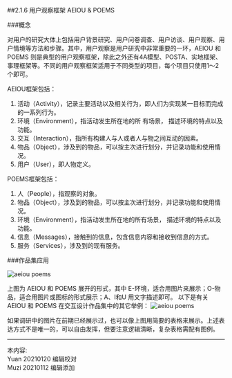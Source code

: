 ##2.1.6 用户观察框架 AEIOU & POEMS

###概念

对用户的研究大体上包括用户背景研究、用户问卷调查、用户访谈、用户观察、用户情境等方法和步骤。其中，用户观察是用户研究中非常重要的一环，AEIOU 和 POEMS 则是典型的用户观察框架，除此之外还有4A模型、POSTA、实地框架、事理框架等。不同的用户观察框架适用于不同类型的项目，每个项目只使用1～2个即可。

AEIOU框架包括：
1. 活动（Activity），记录主要活动以及相关行为，即人们为实现某一目标而完成的一系列行为。
2. 环境（Environment），指活动发生所在地的所
有场景， 描述环境的特点以及功能。
3. 交互（Interaction），指所有构建人与人或者人与物之间互动的因素。
4. 物品（Object），涉及到的物品，可以按主次进行划分，并记录功能和使用情况。
5. 用户（User），即人物定义。

POEMS框架包括：
1. 人（People），指观察的对象。
2. 物品（Object），涉及到的物品，可以按主次进行划分，并记录功能和使用情况。
3. 环境（Environment），指活动发生所在地的所有场景， 描述环境的特点以及功能。
4. 信息（Messages），接触到的信息，包含信息内容和接收到信息的方式。
5. 服务（Services），涉及到的现有服务。



###作品集应用

![aeiou poems](http://kitpic.makebi.net/2021/ixd_11.jpg)

上图为 AEIOU 和 POEMS 展开的形式，其中 E-环境，适合用图片来展示；O-物品，适合用图片或图标的形式展示；A、I和U 用文字描述即可。
以下是有关 AEIOU 和 POEMS 在交互设计作品集中的其它举例：
![aeiou poems](http://kitpic.makebi.net/2021/ixd_12.jpg)

如果调研中的图片在前期已经展示过，也可以像上图用简要的表格来展示。上述表达方式不是唯一的，可以自由发挥，但要注意逻辑清晰，复杂表格需配有图例。


---
本内容:    
Yuan 20210120 编辑校对  
Muzi 20210112 编辑添加
